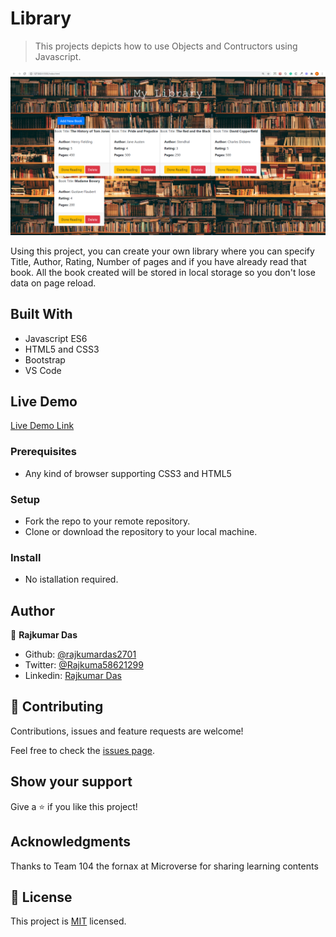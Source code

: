 # Library

> This projects depicts how to use Objects and Contructors using Javascript.

![screenshot](./Screenshot.png)

Using this project, you can create your own library where you can specify Title, Author, Rating, Number of pages and if you have already read that book.
All the book created will be stored in local storage so you don't lose data on page reload. 

## Built With

- Javascript ES6
- HTML5 and CSS3
- Bootstrap
- VS Code

## Live Demo

[Live Demo Link](https://rawcdn.githack.com/rajkumardas2701/Library_JS/e4e2fc2d026910c2a9459a835e86276539c1d9dc/index.html)

### Prerequisites

- Any kind of browser supporting CSS3 and HTML5

### Setup

- Fork the repo to your remote repository.
- Clone or download the repository to your local machine.

### Install

- No istallation required.

## Author

👤 **Rajkumar Das**

- Github: [@rajkumardas2701](https://github.com/rajkumardas2701)
- Twitter: [@Rajkuma58621299](https://twitter.com/Rajkuma58621299)
- Linkedin: [Rajkumar Das](https://www.linkedin.com/in/rajkumar-das-41308961/)

## 🤝 Contributing

Contributions, issues and feature requests are welcome!

Feel free to check the [issues page](https://github.com/rajkumardas2701/Library_JS/issues).

## Show your support

Give a ⭐️ if you like this project!

## Acknowledgments

Thanks to Team 104 the fornax at Microverse for sharing learning contents

## 📝 License

This project is [MIT](lic.url) licensed.
